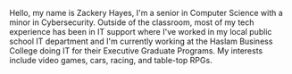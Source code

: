 Hello, my name is Zackery Hayes, I'm a senior in Computer Science with a minor in Cybersecurity. Outside of the classroom, most of my tech experience has been in IT support where I've worked in my local public school IT department and I'm currently working at the Haslam Business College doing IT for their Executive Graduate Programs. My interests include video games, cars, racing, and table-top RPGs.
